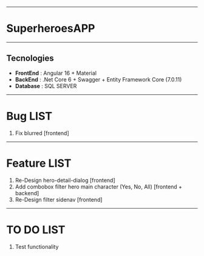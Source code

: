 ------------------------------
# SuperheroesAPP

------------------------------
## Tecnologies
* **FrontEnd** : Angular 16 + Material
* **BackEnd** : .Net Core 6 + Swagger + Entity Framework Core (7.0.11)
* **Database** : SQL SERVER

------------------------------
# Bug LIST
1. Fix blurred [frontend]

------------------------------
# Feature LIST
1. Re-Design hero-detail-dialog [frontend]
2. Add combobox filter hero main character (Yes, No, All) [frontend + backend]
3. Re-Design filter sidenav [frontend]

------------------------------
# TO DO LIST
1. Test functionality